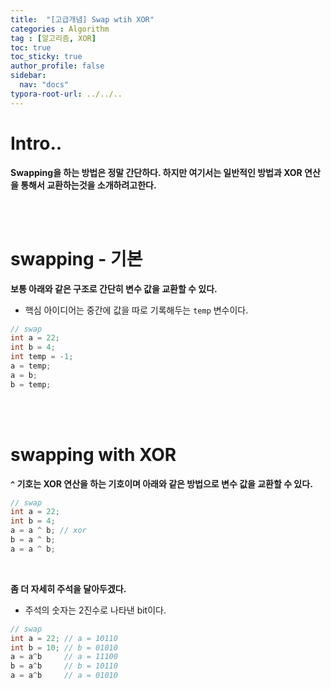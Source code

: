 ```yaml
---
title:  "[고급개념] Swap wtih XOR"
categories : Algorithm
tag : [알고리즘, XOR]
toc: true
toc_sticky: true
author_profile: false
sidebar:
  nav: "docs"
typora-root-url: ../../..
---
```




# Intro..

**Swapping을 하는 방법은 정말 간단하다. 하지만 여기서는 일반적인 방법과 XOR 연산을 통해서 교환하는것을 소개하려고한다.**

<br><br>

# swapping - 기본

**보통 아래와 같은 구조로 간단히 변수 값을 교환할 수 있다.**

* 핵심 아이디어는 중간에 값을 따로 기록해두는 `temp` 변수이다.

```c++
// swap
int a = 22;
int b = 4;
int temp = -1;
a = temp;
a = b;
b = temp;
```

<br><br>

# swapping with XOR

**`^` 기호는 XOR 연산을 하는 기호이며 아래와 같은 방법으로 변수 값을 교환할 수 있다.**

```c++
// swap
int a = 22;
int b = 4;
a = a ^ b; // xor
b = a ^ b;
a = a ^ b;
```

<br>

**좀 더 자세히 주석을 달아두겠다.**

* 주석의 숫자는 2진수로 나타낸 bit이다.

```c++
// swap
int a = 22;	// a = 10110
int b = 10; // b = 01010 
a = a^b		// a = 11100
b = a^b		// b = 10110 
a = a^b		// a = 01010
```

